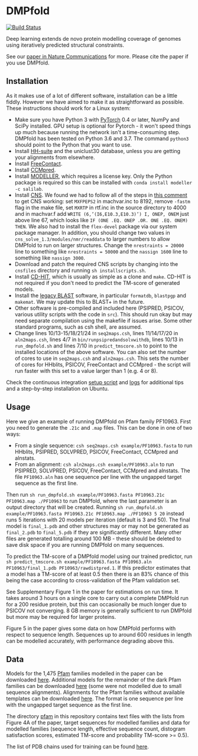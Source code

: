 # DMPfold

[![Build Status](https://travis-ci.org/psipred/DMPfold.svg?branch=master)](https://travis-ci.org/psipred/DMPfold)

Deep learning extends de novo protein modelling coverage of genomes using iteratively predicted structural constraints.

See our [paper in Nature Communications](https://www.nature.com/articles/s41467-019-11994-0) for more.
Please cite the paper if you use DMPfold.

## Installation

As it makes use of a lot of different software, installation can be a little fiddly.
However we have aimed to make it as straightforward as possible.
These instructions should work for a Linux system:
- Make sure you have Python 3 with [PyTorch](https://pytorch.org) 0.4 or later, NumPy and SciPy installed. GPU setup is optional for Pytorch - it won't speed things up much because running the network isn't a time-consuming step. DMPfold has been tested on Python 3.6 and 3.7. The command `python3` should point to the Python that you want to use.
- Install [HH-suite](https://github.com/soedinglab/hh-suite) and the uniclust30 database, unless you are getting your alignments from elsewhere.
- Install [FreeContact](https://rostlab.org/owiki/index.php/FreeContact).
- Install [CCMpred](https://github.com/soedinglab/CCMpred).
- Install [MODELLER](https://salilab.org/modeller), which requires a license key. Only the Python package is required so this can be installed with `conda install modeller -c salilab`.
- Install [CNS](http://cns-online.org/v1.3). We found we had to follow all of the steps in [this comment](https://ask.bioexcel.eu/t/cns-errors-before-after-recompilation/54/14) to get CNS working: set `MXFPEPS2` in machvar.inc to 8192, remove `-fastm` flag in the make file, set `MXRTP` in rtf.inc in the source directory to 4000 and in machvar.f add `WRITE (6,’(I6,E10.3,E10.3)’) I, ONEP, ONEM` just above line 67, which looks like `IF (ONE .EQ. ONEP .OR. ONE .EQ. ONEM) THEN`. We also had to install the `flex-devel` package via our system package manager. In addition, you should change two values in `cns_solve_1.3/modules/nmr/readdata` to larger numbers to allow DMPfold to run on larger structures. Change the `nrestraints = 20000` line to something like `nrestraints = 50000` and the `nassign 1600` line to something like `nassign 3000`.
- Download and patch the required CNS scripts by changing into the `cnsfiles` directory and running `sh installscripts.sh`.
- Install [CD-HIT](https://github.com/weizhongli/cdhit), which is usually as simple as a clone and `make`. CD-HIT is not required if you don't need to predict the TM-score of generated models.
- Install the [legacy BLAST](https://tinyurl.com/y57hq2wo) software, in particular `formatdb`, `blastpgp` and `makemat`. We may update this to BLAST+ in the future.
- Other software is pre-compiled and included here (PSIPRED, PSICOV, various utility scripts with the code in `src`). This should run okay but may need separate compilation using the makefile if issues arise. Some other standard programs, such as csh shell, are assumed.
- Change lines 10/13-15/18/21/24 in `seq2maps.csh`, lines 11/14/17/20 in `aln2maps.csh`, lines 4/7 in `bin/runpsipredandsolvwithdb`, lines 10/13 in `run_dmpfold.sh` and lines 7/10 in `predict_tmscore.sh` to point to the installed locations of the above software. You can also set the number of cores to use in `seq2maps.csh` and `aln2maps.csh`. This sets the number of cores for HHblits, PSICOV, FreeContact and CCMpred - the script will run faster with this set to a value larger than 1 (e.g. 4 or 8).

Check the continuous integration [setup script](.travis.yml) and [logs](https://travis-ci.org/psipred/DMPfold) for additional tips and a step-by-step installation on Ubuntu.

## Usage

Here we give an example of running DMPfold on Pfam family PF10963.
First you need to generate the `.21c` and `.map` files.
This can be done in one of two ways:
- From a single sequence: `csh seq2maps.csh example/PF10963.fasta` to run HHblits, PSIPRED, SOLVPRED, PSICOV, FreeContact, CCMpred and alnstats.
- From an alignment: `csh aln2maps.csh example/PF10963.aln` to run PSIPRED, SOLVPRED, PSICOV, FreeContact, CCMpred and alnstats. The file `PF10963.aln` has one sequence per line with the ungapped target sequence as the first line.

Then run `sh run_dmpfold.sh example/PF10963.fasta PF10963.21c PF10963.map ./PF10963` to run DMPfold, where the last parameter is an output directory that will be created.
Running `sh run_dmpfold.sh example/PF10963.fasta PF10963.21c PF10963.map ./PF10963 5 20` instead runs 5 iterations with 20 models per iteration (default is 3 and 50).
The final model is `final_1.pdb` and other structures may or may not be generated as `final_2.pdb` to `final_5.pdb` if they are significantly different.
Many other files are generated totalling around 100 MB - these should be deleted to save disk space if you are running DMPfold on many sequences.

To predict the TM-score of a DMPfold model using our trained predictor, run `sh predict_tmscore.sh example/PF10963.fasta PF10963.aln PF10963/final_1.pdb PF10963/rawdistpred.1`.
If this predictor estimates that a model has a TM-score of at least 0.5 then there is an 83% chance of this being the case according to cross-validation of the Pfam validation set.

See Supplementary Figure 1 in the paper for estimations on run time.
It takes around 3 hours on a single core to carry out a complete DMPfold run for a 200 residue protein, but this can occasionally be much longer due to PSICOV not converging.
8 GB memory is generally sufficient to run DMPfold but more may be required for larger proteins.

Figure 5 in the paper gives some data on how DMPfold performs with respect to sequence length.
Sequences up to around 600 residues in length can be modelled accurately, with performance degrading above this.

## Data

Models for the 1,475 [Pfam](http://pfam.xfam.org) families modelled in the paper can be downloaded [here](http://bioinf.cs.ucl.ac.uk/downloads/dmpfold/pfam_models.tgz).
Additional models for the remainder of the dark Pfam families can be downloaded [here](http://bioinf.cs.ucl.ac.uk/downloads/dmpfold/pfam_lowconf_models.tgz) (some were not modelled due to small sequence alignments).
Alignments for the Pfam families without available templates can be downloaded [here](http://bioinf.cs.ucl.ac.uk/downloads/dmpfold/pfam_alignments.tgz).
The format is one sequence per line with the ungapped target sequence as the first line.

The directory [pfam](pfam) in this repository contains text files with the lists from Figure 4A of the paper, target sequences for modelled families and data for modelled families (sequence length, effective sequence count, distogram satisfaction scores, estimated TM-score and probability TM-score >= 0.5).

The list of PDB chains used for training can be found [here](data/train_list.txt).

